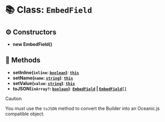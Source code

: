 # 📚 Class: `EmbedField`

## ⚙️ Constructors

- **new EmbedField()**

## 🔧 Methods

- **setInline(`inline`: [`boolean`][BooleanURL])**: **[`this`][ThisURL]**
- **setName(`name`: [`string`][StringURL])**: **[`this`][ThisURL]**
- **setValue(`value`: [`string`][StringURL])**: **[`this`][ThisURL]**
- **toJSON(`inArray?`: [`boolean`][BooleanURL])**: **[`EmbedField`][EmbedFieldURL] | [`EmbedField[]`][EmbedFieldURL]**

> [!CAUTION]
> You must use the `toJSON` method to convert the Builder into an Oceanic.js compatible object.

[BooleanURL]: https://developer.mozilla.org/en-US/docs/Web/JavaScript/Reference/Global_Objects/Boolean
[EmbedFieldURL]: https://docs.oceanic.ws/dev/interfaces/Types_Channels.EmbedField.html
[StringURL]: https://developer.mozilla.org/en-US/docs/Web/JavaScript/Reference/Global_Objects/String
[ThisURL]: https://developer.mozilla.org/en-US/docs/Web/JavaScript/Reference/Operators/this
